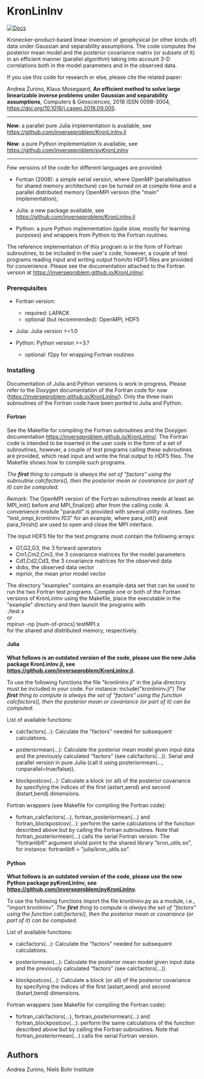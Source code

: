# KronLinInv

[![Docs](https://img.shields.io/badge/docs-blue.svg)](https://inverseproblem.github.io/KronLinInv/)

Kronecker-product-based linear inversion of geophysical (or other kinds of) data under Gaussian and separability assumptions. The code computes the posterior mean model and the posterior covariance matrix (or subsets of it) in an efficient manner (parallel algorithm) taking into account 3-D correlations both in the model parameters and in the observed data.

If you use this code for research or else, please cite the related paper:
 
Andrea Zunino, Klaus Mosegaard,
**An efficient method to solve large linearizable inverse problems under Gaussian and separability assumptions**,
Computers & Geosciences, 2018
ISSN 0098-3004, <https://doi.org/10.1016/j.cageo.2018.09.005>.

---

**New**: a parallel pure Julia implementation is available, see <https://github.com/inverseproblem/KronLinInv.jl>

**New**: a pure Python implementation is available, see <https://github.com/inverseproblem/pyKronLinInv>

---

Few versions of the code for different languages are provided:

- Fortran (2008): a simple serial version, where OpenMP (parallelisation for shared memory architecture) can be turned on at compile time and a parallel distributed memory OpenMPI version (the "main" implementation);

- Julia: a new package available, see <https://github.com/inverseproblem/KronLinInv.jl>

- Python: a pure Python implementation (quite slow, mostly for learning purposes) and wrappers from Python to the Fortran routines.

The reference implementation of this program is in the form of Fortran subroutines, to be included in the user's code, however, a couple of test programs reading input and writing output from/to HDF5 files are provided for convenience. Please see the documentation attached to the Fortran version at <https://inverseproblem.github.io/KronLinInv/>.



### Prerequisites

- Fortran version:
   - required: LAPACK
   - optional (but recommended): OpenMPI, HDF5

- Julia: Julia version >=1.0

- Python: Python version >=3.?
   - optional: f2py for wrapping Fortran routines

### Installing

Documentation of Julia and Python versions is work in progress.  Please refer to the Doxygen documentation of the Fortran code for now (<https://inverseproblem.github.io/KronLinInv/>). Only the three main subroutines of the Fortran code have been ported to Julia and Python.


#### Fortran

See the Makefile for compiling the Fortran subroutines and the Doxygen documentation <https://inverseproblem.github.io/KronLinInv/>.
The Fortran code is intended to be inserted in the user code in the form of a set of subroutines, however, a couple of test programs calling these subroutines are provided, which read input and write the final output to HDF5 files. The Makefile shows how to compile such programs. 

_The **first** thing to compute is always the set of "factors" using the subroutine calcfactors(), then the posterior mean or covariance (or part of it) can be computed._

_Remark_: The OpenMPI version of the Fortran subroutines needs at least an MPI\_init() before and MPI\_finalize() after from the calling code. A convenience module "parautil" is provided with several utility routines. See "test\_ompi\_kronlininv.f03" for an example, where para\_init() and para\_finish() are used to open and close the MPI interface.

The input HDF5 file for the test programs must contain the following arrays: 
- G1,G2,G3, the 3 forward operators
- Cm1,Cm2,Cm3, the 3 covariance matrices for the model parameters
- Cd1,Cd2,Cd3, the 3 covariance matrices for the observed data
- dobs, the observed data vector
- mprior, the mean prior model vector

The directory "examples" contains an example data set that can be used to run the two Fortran test programs. Compile one or both of the Fortran versions of KronLinInv using the Makefile, place the executable in the "example" directory and then launch the programs with  
./test.x  
or  
mpirun -np [num-of-procs] testMPI.x  
for the shared and distributed memory, respectively.

#### Julia

**What follows is an outdated version of the code, please use the new Julia package KronLinInv.jl, see <https://github.com/inverseproblem/KronLinInv.jl>.**

To use the following functions the file "kronlininv.jl" in the julia directory must be included in your code. For instance: include("kronlininv.jl")
_The **first** thing to compute is always the set of "factors" using the function calcfactors(), then the posterior mean or covariance (or part of it) can be computed._

List of available functions:

- calcfactors(...): Calculate the "factors" needed for subsequent calculations.

- posteriormean(...): Calculate the posterior mean model given input data and the previously calculated "factors" (see calcfactors(...)). Serial and parallel version in pure Julia (call it using posteriormean(..., runparallel=true/false)). 

- blockpostcov(...):  Calculate a block (or all) of the posterior covariance by specifying the indices of the first (astart,aend) and second (bstart,bend) dimensions.

Fortran wrappers (see Makefile for compiling the Fortran code):

- fortran\_calcfactors(...), fortran\_posteriormean(...) and  fortran\_blockpostcov(...): perform the same calculations of the function described above but by calling the Fortran subroutines. Note that fortran\_posteriormean(...) calls the serial Fortran version. The "fortranlibfl" argument shold point to the shared library "kron\_utils.so", for instance: fortranlibfl = "julia/kron\_utils.so".
 

#### Python

**What follows is an outdated version of the code, please use the new Python package pyKronLinInv, see <https://github.com/inverseproblem/pyKronLinInv>.**

To use the following functions import the file kronlininv.py as a module, i.e., "import kronlininv".
_The **first** thing to compute is always the set of "factors" using the function calcfactors(), then the posterior mean or covariance (or part of it) can be computed._

List of available functions:

- calcfactors(...): Calculate the "factors" needed for subsequent calculations.

- posteriormean(...): Calculate the posterior mean model given input data and the previously calculated "factors" (see calcfactors(...)). 

- blockpostcov(...):  Calculate a block (or all) of the posterior covariance by specifying the indices of the first (astart,aend) and second (bstart,bend) dimensions.

Fortran wrappers (see Makefile for compiling the Fortran code):

- fortran\_calcfactors(...), fortran\_posteriormean(...) and  fortran\_blockpostcov(...): perform the same calculations of the function described above but by calling the Fortran subroutines. Note that fortran\_posteriormean(...) calls the serial Fortran version.


## Authors
Andrea Zunino, 
Niels Bohr Institute
